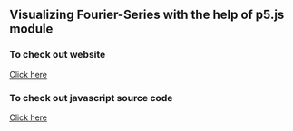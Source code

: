 ## Visualizing Fourier-Series with the help of p5.js module

### To check out website
[Click here](https://neeravbhaskarla.github.io/Fourier-Series/)

### To check out javascript source code
[Click here](https://github.com/neeravbhaskarla/Fourier-Series/blob/master/index.js)
